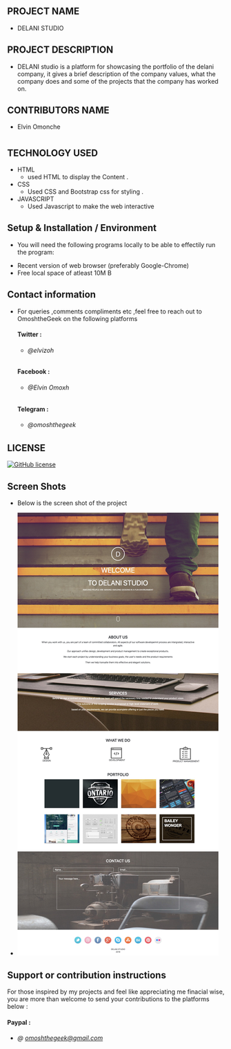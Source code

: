 ## PROJECT NAME
- DELANI STUDIO

## PROJECT DESCRIPTION
- DELANI studio is a platform for showcasing the portfolio  of the delani company, it gives a brief description of the company values, what the company does and some of the projects that the company has worked on.
## CONTRIBUTORS NAME
 - Elvin Omonche
#
## TECHNOLOGY USED
- HTML
  - used HTML to display the Content .
- CSS
   - Used CSS and Bootstrap css for styling .
- JAVASCRIPT
   - Used Javascript to make the web interactive

## Setup & Installation / Environment
* You will need the following programs locally to be able to effectily run the program:
- Recent version of web browser (preferably Google-Chrome)
- Free local space of atleast 10M B

## Contact information
 - For queries ,comments compliments etc ,feel free to reach out to OmoshtheGeek on the following platforms
    #### Twitter :
    * ###### @elvizoh

    #### Facebook :
    * ###### @Elvin Omoxh

    #### Telegram :
    * ###### @omoshthegeek





## LICENSE 
 
  [![GitHub license](https://img.shields.io/github/license/Naereen/StrapDown.js.svg)](https://github.com/Naereen/StrapDown.js/blob/master/LICENSE)

##  Screen Shots
  - Below is the screen shot of the project

  - <img src="/images/delani.jpg">

## Support or contribution instructions
For those inspired by my projects and feel like appreciating me finacial wise, you are more than welcome to send your contributions to the platforms below :
 #### Paypal :
* ###### @ omoshthegeek@gmail.com